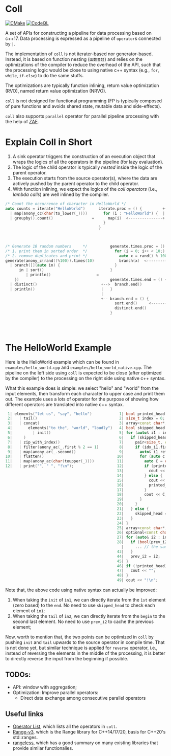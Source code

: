 # Coll

[![CMake](https://github.com/zzxx-husky/coll/actions/workflows/cmake.yml/badge.svg)](https://github.com/zzxx-husky/coll/actions/workflows/cmake.yml)
[![CodeQL](https://github.com/zzxx-husky/coll/actions/workflows/codeql-analysis.yml/badge.svg)](https://github.com/zzxx-husky/coll/actions/workflows/codeql-analysis.yml)

A set of APIs for constructing a pipeline for data processing based on c++17.
Data processing is expressed as a pipeline of `operator`s connected by `|`. 

The implementation of `coll` is not iterater-based nor generator-based. Instead, it is based on function nesting (`函数套娃`)
  and relies on the optimizations of the compiler to reduce the overhead of the API,
  such that the processing logic would be close to using native c++ syntax (e.g., `for`, `while`, `if-else`) to do the same stuffs.

The optimizations are typically
  function inlining,
  return value optimization (RVO),
  named return value optimization (NRVO).

`coll` is not designed for functional programming (FP is typically composed of pure functions and avoids shared state, mutable data and side-effects).

`coll` also supports `parallel` operator for parallel pipeline processing with the help of [ZAF](https://github.com/zzxx-husky/zaf).

# Explain Coll in Short

1. A sink operator triggers the construction of an execution object that wraps the logics of all the operators in the pipeline (for lazy evaluation).
2. The logic of the child operator is typically *nested* inside the logic of the parent operator.
3. The execution starts from the source operator(s), where the data are actively pushed by the parent operator to the child operator.
4. With function inlining, we expect the logics of the *coll operators* (i.e., *lambda calls*) are well inlined by the compiler.

```c++
/* Count the occurrence of character in HelloWorld */                                                                                 auto counts = []() {
auto counts = iterate("HelloWorld")      iterate.proc = () {         +-- map.proc = (i) {          +-- groupby.count.proc = (i) {       unordered_map<char, size_t> counts_map;
  | map(anony_cc(char(to_lower(_))))       for (i : "HelloWorld") {  |     r = char(to_lower(i));  |     counts_map[i]++;               for (auto i : "HelloWorld") {
  | groupby().count()                 =      map(i)  <---------------+     groupby.count(r);  <----+   }                           =      auto c = char(to_lower(i));
                                           }                             }                                                                counts_map[c]++;
                                         }                                                                                              }
                                                                                                                                        return counts_map;
                                                                                                                                      }();

/* Generate 10 random numbers     */          generate.times.proc = () {  +-- branch.proc = (i) {      +-- sort.proc = (i) {               []() {
/* 1. print them in sorted order  */            for (i = 0; i++ < 10;) {  |     /*1st branch*/         |     sort_buf.emplace_back(i)        vector<int> sort_buf;
/* 2. remove duplicates and print */              auto x = rand() % 100   |     sort(i)      <---------+   }                                 unordered_set<int> dist_buf;
generate(anony_c(rand()%100)).times(10)           branch(x)  <------------+     /*2nd branch*/                                               for (auto i = 0; i < 10; i++) {
  | branch([](auto in) {                        }                               distinct(i)  <------------ distinct.proc = (i) {               auto x = rand() % 100;
      in | sort()                             }                               }                              if (dist_buf.emplace(i))          sort_buf.emplace_back(x);
         | println()                    =                                                              +-->    println(i)               =      if (dist_buf.emplace(i).second) {
    })                                        generate.times.end = () {   +-- sort.end = () {          |     }                                   cout << i << "\n";
  | distinct()                            +-->  branch.end()              |     sort(sort_buf)         |   }                                   }
  | println()                             |   }                           |     for (i : sort_buf) {   |                                     }
                                          |                               |       println(i)  <--------+-- println.proc = (i) {              sort(sort_buf.begin(), sort_buf.end());
                                          +-- branch.end = () {           |     }                            cout << i;                      for (auto i : sort_buf) {
                                                sort.end()     <----------+     println.end() <--------+   }                                   cout << i << "\n";
                                                distinct.end()                }                        |                                     }
                                              }                                                        +-- println.end = (){}              }()
                                                                              distinct.end = () {      |
                                                                                println.end() <--------+
                                                                              }
```

# The HelloWorld Example

Here is the HelloWorld example which can be found in `examples/hello_world.cpp` and `examples/hello_world_native.cpp`.
The pipeline on the left side using `coll` is expected to be close (after optimized by the compiler) to the processing on the right side using native c++ syntax.

What this example does is simple: we select "hello" and "world" from the input elements, then transform each character to upper case and print them out.
The example uses a lots of operator for the purpose of showing how different operators are translated into native c++ syntax.

```c++
 1| elements("let us", "say", "hello")            1| bool printed_head = false;
 2|   | tail()                                    2| size_t index = 0;
 3|   | concat(                                   3| array<const char*, 3> in1{"let us", "say", "hello"};
 4|       elements("to the", "world", "loudly")   4| bool skipped_head = false;
 5|         | init()                              5| for (auto& i1 : in1) { // elements()
 6|     )                                         6|   if (skipped_head) { // tail()
 7|   | zip_with_index()                          7|     pair<size_t, const char*&> idx_i1{index++, i1}; // zip_with_index()
 8|   | filter(anony_ac(_.first % 2 == 1)         8|     if (idx_i1.first % 2 == 1) { // filter()
 9|   | map(anony_ar(_.second))                   9|       auto& i1_ref = idx_i1.second; // map()
10|   | flatten()                                10|       for (auto c = i1_ref; *c; c++) { // flatten()
11|   | map(anony_ac(char(toupper(_))))          11|         auto C = char(toupper(*c)); // map()
12|   | print("", " ", "!\n");                   12|         if (printed_head) { // print()
                                                 13|           cout << " ";
                                                 14|         } else {
                                                 15|           cout << "";
                                                 16|           printed_head = true;
                                                 17|         }
                                                 18|         cout << C;
                                                 19|       }
                                                 20|     }
                                                 21|   } else {
                                                 22|     skipped_head = true;
                                                 23|   }
                                                 24| }
                                                 25| array<const char*, 3> in2{"to the", "world", "loudly"};
                                                 26| optional<const char*> prev_i2;
                                                 27| for (auto& i2 : in2) { // elements()
                                                 28|   if (bool(prev_i2)) { // init()
                                                   |     ... // the same logic as from line 7 to line 20, concat()
                                                 43|   }
                                                 44|   prev_i2 = i2;
                                                 45| }
                                                 46| if (!printed_head) { // print()
                                                 47|   cout << "";
                                                 48| }
                                                 49| cout << "!\n";
```

Note that, the above code using native syntax can actually be improved:
1. When taking the `init` of `in1`, we can directly iterate from the `1st` element (zero based) to the `end`. No need to use `skipped_head` to check each element of `in1`;
2. When taking the `tail` of `in2`, we can directly iterate from the `begin` to the second last element. No need to use `prev_i2` to cache the previous element;

Now, worth to mention that, the two points can be optimized in `coll` by pushing `init` and `tail` upwards to the source operator in compile time.
That is not done yet, but similar technique is applied for `reverse` operator, i.e., instead of reversing the elements in the middle of the processing, it is better to directly reverse the input from the beginning if possible.

## TODOs:
+ API: window with aggregation;
+ Optimization: Improve parallel operators:
   + Direct data exchange among consecutive parallel operators

## Useful links
+ [Operator List](https://github.com/zzxx-husky/cpp-collection-api/wiki/OperatorList), which lists all the operators in `coll`.
+ [Range-v3](https://github.com/ericniebler/range-v3), which is the Range library for C++14/17/20, basis for C++20's std::ranges.
+ [rangeless](https://github.com/ast-al/rangeless), which has a good summary on many existing libraries that provide similar functionalies.
